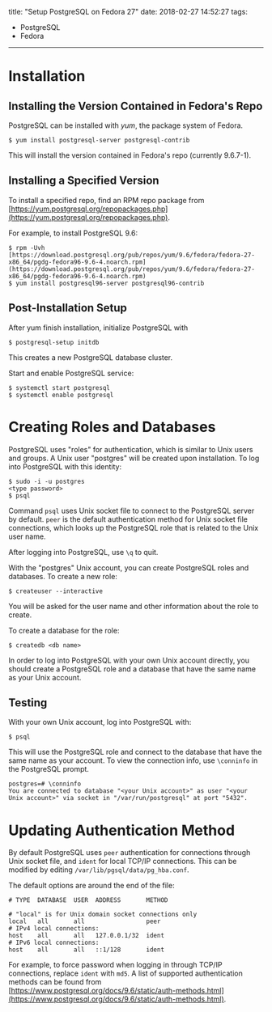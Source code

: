 title: "Setup PostgreSQL on Fedora 27"
date: 2018-02-27 14:52:27
tags:
- PostgreSQL
- Fedora
---
# Installation

## Installing the Version Contained in Fedora's Repo

PostgreSQL can be installed with *yum*, the package system of Fedora.

```
$ yum install postgresql-server postgresql-contrib
```

This will install the version contained in Fedora's repo (currently 9.6.7-1).

## Installing a Specified Version

To install a specified repo, find an RPM repo package from [https://yum.postgresql.org/repopackages.php](https://yum.postgresql.org/repopackages.php).

For example, to install PostgreSQL 9.6:

```
$ rpm -Uvh [https://download.postgresql.org/pub/repos/yum/9.6/fedora/fedora-27-x86_64/pgdg-fedora96-9.6-4.noarch.rpm](https://download.postgresql.org/pub/repos/yum/9.6/fedora/fedora-27-x86_64/pgdg-fedora96-9.6-4.noarch.rpm)
$ yum install postgresql96-server postgresql96-contrib
```

## Post-Installation Setup

After yum finish installation, initialize PostgreSQL with

```
$ postgresql-setup initdb
```

This creates a new PostgreSQL database cluster.

Start and enable PostgreSQL service:

```
$ systemctl start postgresql
$ systemctl enable postgresql
```

# Creating Roles and Databases

PostgreSQL uses "roles" for authentication, which is similar to Unix users and groups. A Unix user "postgres" will be created upon installation. To log into PostgreSQL with this identity:

```
$ sudo -i -u postgres
<type password>
$ psql
```

Command `psql` uses Unix socket file to connect to the PostgreSQL server by default. `peer` is the default authentication method for Unix socket file connections, which looks up the PostgreSQL role that is related to the Unix user name.

After logging into PostgreSQL, use `\q` to quit.

With the "postgres" Unix account, you can create PostgreSQL roles and databases. To create a new role:

```
$ createuser --interactive
```

You will be asked for the user name and other information about the role to create.

To create a database for the role:

```
$ createdb <db name>
```

In order to log into PostgreSQL with your own Unix account directly, you should create a PostgreSQL role and a database that have the same name as your Unix account.

## Testing

With your own Unix account, log into PostgreSQL with:

```
$ psql
```

This will use the PostgreSQL role and connect to the database that have the same name as your account. To view the connection info, use `\conninfo` in the PostgreSQL prompt.

```
postgres=# \conninfo
You are connected to database "<your Unix account>" as user "<your Unix account>" via socket in "/var/run/postgresql" at port "5432".
```

# Updating Authentication Method

By default PostgreSQL uses `peer` authentication for connections through Unix socket file, and `ident` for local TCP/IP connections. This can be modified by editing `/var/lib/pgsql/data/pg_hba.conf`.

The default options are around the end of the file:

```
# TYPE  DATABASE  USER  ADDRESS       METHOD

# "local" is for Unix domain socket connections only
local   all       all                 peer
# IPv4 local connections:
host    all       all   127.0.0.1/32  ident
# IPv6 local connections:
host    all       all   ::1/128       ident
```

For example, to force password when logging in through TCP/IP connections, replace `ident` with `md5`. A list of supported authentication methods can be found from [https://www.postgresql.org/docs/9.6/static/auth-methods.html](https://www.postgresql.org/docs/9.6/static/auth-methods.html).
